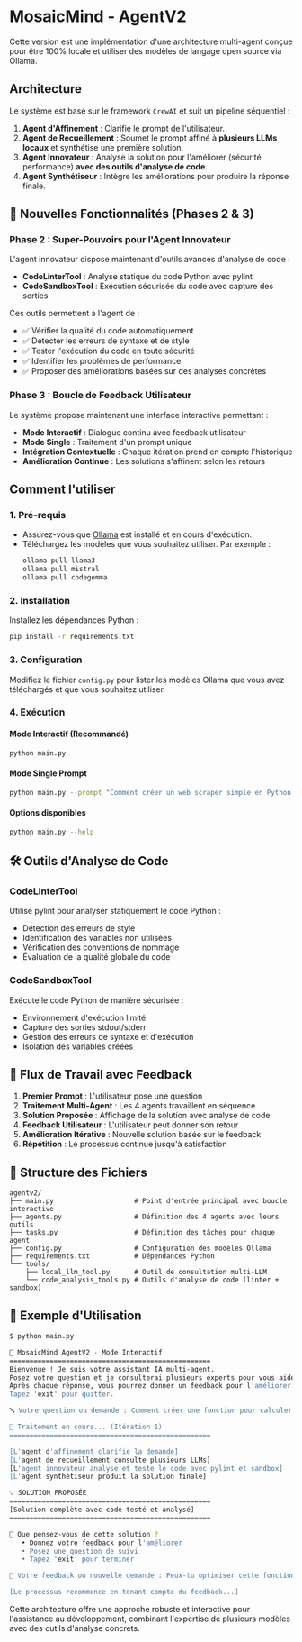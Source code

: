 # MosaicMind - AgentV2

Cette version est une implémentation d'une architecture multi-agent conçue pour être 100% locale et utiliser des modèles de langage open source via Ollama.

## Architecture

Le système est basé sur le framework `CrewAI` et suit un pipeline séquentiel :

1.  **Agent d'Affinement** : Clarifie le prompt de l'utilisateur.
2.  **Agent de Recueillement** : Soumet le prompt affiné à **plusieurs LLMs locaux** et synthétise une première solution.
3.  **Agent Innovateur** : Analyse la solution pour l'améliorer (sécurité, performance) **avec des outils d'analyse de code**.
4.  **Agent Synthétiseur** : Intègre les améliorations pour produire la réponse finale.

## 🚀 Nouvelles Fonctionnalités (Phases 2 & 3)

### Phase 2 : Super-Pouvoirs pour l'Agent Innovateur

L'agent innovateur dispose maintenant d'outils avancés d'analyse de code :

- **CodeLinterTool** : Analyse statique du code Python avec pylint
- **CodeSandboxTool** : Exécution sécurisée du code avec capture des sorties

Ces outils permettent à l'agent de :
- ✅ Vérifier la qualité du code automatiquement
- ✅ Détecter les erreurs de syntaxe et de style
- ✅ Tester l'exécution du code en toute sécurité
- ✅ Identifier les problèmes de performance
- ✅ Proposer des améliorations basées sur des analyses concrètes

### Phase 3 : Boucle de Feedback Utilisateur

Le système propose maintenant une interface interactive permettant :

- **Mode Interactif** : Dialogue continu avec feedback utilisateur
- **Mode Single** : Traitement d'un prompt unique
- **Intégration Contextuelle** : Chaque itération prend en compte l'historique
- **Amélioration Continue** : Les solutions s'affinent selon les retours

## Comment l'utiliser

### 1. Pré-requis

- Assurez-vous que [Ollama](https://ollama.com/) est installé et en cours d'exécution.
- Téléchargez les modèles que vous souhaitez utiliser. Par exemple :
  ```sh
  ollama pull llama3
  ollama pull mistral
  ollama pull codegemma
  ```

### 2. Installation

Installez les dépendances Python :
```sh
pip install -r requirements.txt
```

### 3. Configuration

Modifiez le fichier `config.py` pour lister les modèles Ollama que vous avez téléchargés et que vous souhaitez utiliser.

### 4. Exécution

#### Mode Interactif (Recommandé)
```sh
python main.py
```

#### Mode Single Prompt
```sh
python main.py --prompt "Comment créer un web scraper simple en Python avec BeautifulSoup ?"
```

#### Options disponibles
```sh
python main.py --help
```

## 🛠️ Outils d'Analyse de Code

### CodeLinterTool
Utilise pylint pour analyser statiquement le code Python :
- Détection des erreurs de style
- Identification des variables non utilisées
- Vérification des conventions de nommage
- Évaluation de la qualité globale du code

### CodeSandboxTool
Exécute le code Python de manière sécurisée :
- Environnement d'exécution limité
- Capture des sorties stdout/stderr
- Gestion des erreurs de syntaxe et d'exécution
- Isolation des variables créées

## 🔄 Flux de Travail avec Feedback

1. **Premier Prompt** : L'utilisateur pose une question
2. **Traitement Multi-Agent** : Les 4 agents travaillent en séquence
3. **Solution Proposée** : Affichage de la solution avec analyse de code
4. **Feedback Utilisateur** : L'utilisateur peut donner son retour
5. **Amélioration Itérative** : Nouvelle solution basée sur le feedback
6. **Répétition** : Le processus continue jusqu'à satisfaction

## 📁 Structure des Fichiers

```
agentv2/
├── main.py                    # Point d'entrée principal avec boucle interactive
├── agents.py                  # Définition des 4 agents avec leurs outils
├── tasks.py                   # Définition des tâches pour chaque agent
├── config.py                  # Configuration des modèles Ollama
├── requirements.txt           # Dépendances Python
└── tools/
    ├── local_llm_tool.py      # Outil de consultation multi-LLM
    └── code_analysis_tools.py # Outils d'analyse de code (linter + sandbox)
```

## 🎯 Exemple d'Utilisation

```bash
$ python main.py

🤖 MosaicMind AgentV2 - Mode Interactif
==================================================
Bienvenue ! Je suis votre assistant IA multi-agent.
Posez votre question et je consulterai plusieurs experts pour vous aider.
Après chaque réponse, vous pourrez donner un feedback pour l'améliorer.
Tapez 'exit' pour quitter.

🔤 Votre question ou demande : Comment créer une fonction pour calculer le factoriel ?

🚀 Traitement en cours... (Itération 1)
==================================================

[L'agent d'affinement clarifie la demande]
[L'agent de recueillement consulte plusieurs LLMs]
[L'agent innovateur analyse et teste le code avec pylint et sandbox]
[L'agent synthétiseur produit la solution finale]

💡 SOLUTION PROPOSÉE
==================================================
[Solution complète avec code testé et analysé]
==================================================

💬 Que pensez-vous de cette solution ?
   • Donnez votre feedback pour l'améliorer
   • Posez une question de suivi
   • Tapez 'exit' pour terminer

🔄 Votre feedback ou nouvelle demande : Peux-tu optimiser cette fonction pour de grands nombres ?

[Le processus recommence en tenant compte du feedback...]
```

Cette architecture offre une approche robuste et interactive pour l'assistance au développement, combinant l'expertise de plusieurs modèles avec des outils d'analyse concrets.